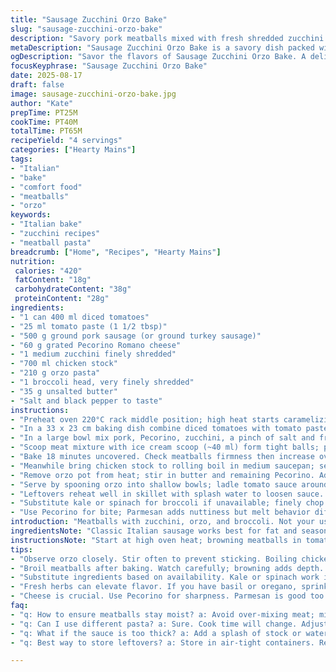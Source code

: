 ```yaml
---
title: "Sausage Zucchini Orzo Bake"
slug: "sausage-zucchini-orzo-bake"
description: "Savory pork meatballs mixed with fresh shredded zucchini roasted in a slow-reduced tomato sauce. Orzo cooked al dente then finished with broccoli grated fine and butter for richness. Balanced textures from golden browned meat to tender al dente pasta and veggie crunch. A practical meal using common ingredients with flexible swaps like turkey sausage or kale. Timing varies with oven and stove; visual cues prioritize doneness over strict minutes. Robust Parmesan flavor binding the meatballs and pasta. Broccoli added at end preserves bright green color and fresh taste. Broil step adds crisp crust, hallmark for this dish."
metaDescription: "Sausage Zucchini Orzo Bake is a savory dish packed with flavors, easy to adapt, ideal for midweek meals, and satisfying with packed ingredients."
ogDescription: "Savor the flavors of Sausage Zucchini Orzo Bake. A delightful mix of textures and rich tastes that can be adapted easily."
focusKeyphrase: "Sausage Zucchini Orzo Bake"
date: 2025-08-17
draft: false
image: sausage-zucchini-orzo-bake.jpg
author: "Kate"
prepTime: PT25M
cookTime: PT40M
totalTime: PT65M
recipeYield: "4 servings"
categories: ["Hearty Mains"]
tags:
- "Italian"
- "bake"
- "comfort food"
- "meatballs"
- "orzo"
keywords:
- "Italian bake"
- "zucchini recipes"
- "meatball pasta"
breadcrumb: ["Home", "Recipes", "Hearty Mains"]
nutrition: 
 calories: "420"
 fatContent: "18g"
 carbohydrateContent: "38g"
 proteinContent: "28g"
ingredients:
- "1 can 400 ml diced tomatoes"
- "25 ml tomato paste (1 1/2 tbsp)"
- "500 g ground pork sausage (or ground turkey sausage)"
- "60 g grated Pecorino Romano cheese"
- "1 medium zucchini finely shredded"
- "700 ml chicken stock"
- "210 g orzo pasta"
- "1 broccoli head, very finely shredded"
- "35 g unsalted butter"
- "Salt and black pepper to taste"
instructions:
- "Preheat oven 220°C rack middle position; high heat starts caramelizing sauce and browning meat."
- "In a 33 x 23 cm baking dish combine diced tomatoes with tomato paste; salt and pepper generously. No stirring after meatballs added, sauce cooks down better with stable surface."
- "In a large bowl mix pork, Pecorino, zucchini, a pinch of salt and freshly cracked black pepper. Excess salt leaches moisture from zucchini; keep light to maintain moisture balance."
- "Scoop meat mixture with ice cream scoop (~40 ml) form tight balls; place spaced on tomato base. Do not crowd; helps even cooking and browns better."
- "Bake 18 minutes uncovered. Check meatballs firmness then increase oven to broil; move rack one notch higher to crisp tops and reduce sauce—roughly 7 minutes. Watch closely; meatballs should sizzle and brown, edges firm, not burnt."
- "Meanwhile bring chicken stock to rolling boil in medium saucepan; season lightly. Drop orzo and cook uncovered stirring occasionally to prevent sticking. After 7 minutes add broccoli shreds and cook 3 more minutes or until orzo is tender but with a bite. Drain off excess stock if any remains; pasta shouldn’t swim."
- "Remove orzo pot from heat; stir in butter and remaining Pecorino. Adjust salt and pepper—the cheese adds saltiness so taste first."
- "Serve by spooning orzo into shallow bowls; ladle tomato sauce around, then place meatballs on top. Sauce will be thickened, glossy, flavorful."
- "Leftovers reheat well in skillet with splash water to loosen sauce. No eggs needed here for binding; cheese and moisture from veggies hold shape."
- "Substitute kale or spinach for broccoli if unavailable; finely chop and add last 2 minutes of pasta cooking. Ground turkey or chicken sausage create lighter profiles but watch drying; add splash broth to sauce if too thick."
- "Use Pecorino for bite; Parmesan adds nuttiness but melt behavior differs subtly. Avoid pre-shredded cheese with anti-caking agents; they can hinder melting uniformity and blend."
introduction: "Meatballs with zucchini, orzo, and broccoli. Not your usual heavy tomato sauce but one that’s allowed to thicken slightly under heat; surfaces caramelizing. Sausage packed with Pecorino cheese and fresh grated zucchini for moisture and texture. The orzo cooks quickly with broccoli added last to retain snap and color. Butter and cheese finish the orzo, rounding flavor and adding silky texture. Midweek friendly yet tasty enough for weekend. Observe browning meatballs, sizzling sauce bubbling as the key signals. Swap broccoli out if needed; kale or spinach work but shred finely to integrate seamlessly. Simple ingredients but timing and technique matter. This is about controlling moisture, texture, and maximum flavor from straightforward steps. Broiling at the end for meatballs seals juices and creates those enticing crust edges that stay juicy inside. Visual cues and aroma guide timing more than clocks. Familiar Italian concept turned into a brown-green-orange plate bursting with savory and fresh notes."
ingredientsNote: "Classic Italian sausage works best for fat and seasoning but lean turkey or chicken sausage can substitute; add a bit of oil to sauce if lacking fat. Zucchini brings moisture to the meatballs, preventing dryness; excessive salt here draws out water so salt lightly only. Pecorino Romano provides punchy sharpness and saltiness—if unavailable, use Parmigiano Reggiano but expect milder flavor. Tomato paste thickness balances acidity of canned tomatoes, so don’t skip or dilute. Broccoli finely shredded cooks quickly and blends better than florets; can swap with kale or spinach but reduce leafy greens’ toughness by chopping. Orzo cooks fast but can stick; stir often and watch liquid level. Butter finishes the pasta with silkiness missing from plain olive oil. Adjust seasoning carefully near end since cheeses add salt. Keep stock flavorful but not too salty to balance the whole plate."
instructionsNote: "Start at high oven heat; browning meatballs in tomato sauce concentrates flavor through Maillard reactions and reduces watery taste. Meatball size consistent helps even cooking; ice cream scoop is ideal for portion. Lightly mix ingredients to avoid dense, tough meatballs. Place balls spaced to maximize heat circulation; crowding traps moisture and hampers crust. Broil at end for crisp, caramelized tops and thickened sauce but watch closely—broiler intensity varies. Sauce reduced and bubbling, turning glossy signals right moment to switch to broil. Boil stock for pasta, add salt cautiously. Orzo softens fast; add broccoli late to keep vibrant color and crunch. Stirring often prevents orzo clumping and sticking to pot. Butter and cheese added off heat retain creamy mouthfeel; overheating cheese breaks down texture. Serving hot is key; chilling alters textures and flavor delivery. This dish adapts well; if sauce gets too thick, loosen with splash water or stock before serving. If undercooked, tent loosely with foil to retain heat while finishing."
tips:
- "Observe orzo closely. Stir often to prevent sticking. Boiling chicken stock must be rolling. Use less stock if needed; aim for balance."
- "Broil meatballs after baking. Watch carefully; browning adds depth. If sauce thickens too much, loosen with broth. Don’t skip the sauce reduction."
- "Substitute ingredients based on availability. Kale or spinach work in place of broccoli. Shred them finely. Keeps texture nice."
- "Fresh herbs can elevate flavor. If you have basil or oregano, sprinkle in the sauce. But don’t overload; keep it balanced."
- "Cheese is crucial. Use Pecorino for sharpness. Parmesan is good too but note the change in flavor profile. Avoid pre-shredded stuff."
faq:
- "q: How to ensure meatballs stay moist? a: Avoid over-mixing meat; mix just until combined. Keep zucchini moisture balance right. Lean meats need care."
- "q: Can I use different pasta? a: Sure. Cook time will change. Adjust based on how long it takes to reach al dente. Keep stirring."
- "q: What if the sauce is too thick? a: Add a splash of stock or water, stir to loosen it up. Warming helps mix better; don't hesitate."
- "q: Best way to store leftovers? a: Store in air-tight containers. Reheat in skillet with water for sauce. Avoid microwave; it alters textures."

---
```

